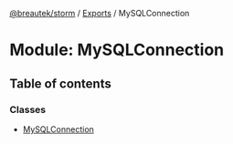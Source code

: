 [@breautek/storm](../README.md) / [Exports](../modules.md) / MySQLConnection

# Module: MySQLConnection

## Table of contents

### Classes

- [MySQLConnection](../classes/mysqlconnection.mysqlconnection-1.md)
